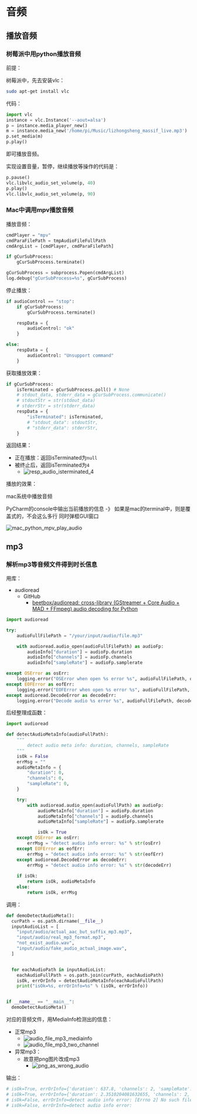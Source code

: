 # 音频

## 播放音频

### 树莓派中用python播放音频

前提：

树莓派中，先去安装vlc：

```bash
sudo apt-get install vlc
```

代码：

```python
import vlc
instance = vlc.Instance('--aout=alsa')
p = instance.media_player_new()
m = instance.media_new('/home/pi/Music/lizhongsheng_massif_live.mp3')
p.set_media(m)
p.play()
```

即可播放音频。

实现设置音量，暂停，继续播放等操作的代码是：

```python
p.pause()
vlc.libvlc_audio_set_volume(p, 40)
p.play()
vlc.libvlc_audio_set_volume(p, 90)
```

### Mac中调用mpv播放音频

播放音频：

```python
cmdPlayer = "mpv"
cmdParaFilePath = tmpAudioFileFullPath
cmdArgList = [cmdPlayer, cmdParaFilePath]

if gCurSubProcess:
    gCurSubProcess.terminate()

gCurSubProcess = subprocess.Popen(cmdArgList)
log.debug("gCurSubProcess=%s", gCurSubProcess)
```

停止播放：

```python
if audioControl == "stop":
    if gCurSubProcess:
        gCurSubProcess.terminate()

    respData = {
        audioControl: "ok"
    }

else:
    respData = {
        audioControl: "Unsupport command"
    }
```

获取播放效果：

```python
if gCurSubProcess:
    isTerminated = gCurSubProcess.poll() # None
    # stdout_data, stderr_data = gCurSubProcess.communicate()
    # stdoutStr = str(stdout_data)
    # stderrStr = str(stderr_data)
    respData = {
        "isTerminated": isTerminated,
        # "stdout_data": stdoutStr,
        # "stderr_data": stderrStr,
    }
```

返回结果：

* 正在播放：返回isTerminated为`null`
* 被终止后，返回isTerminated为`4`
  * ![resp_audio_isterminated_4](../../assets/img/resp_audio_isterminated_4.png)

播放的效果：

mac系统中播放音频

PyCharm的console中输出当前播放的信息 -》 如果是mac的terminal中，则是覆盖式的，不会这么多行
同时弹框GUI窗口

![mac_python_mpv_play_audio](../../assets/img/mac_python_mpv_play_audio.png)

## mp3

### 解析mp3等音频文件得到时长信息

用库：

* audioread
  * GitHub
    * [beetbox/audioread: cross-library (GStreamer + Core Audio + MAD + FFmpeg) audio decoding for Python](https://github.com/beetbox/audioread)

```python
import audioread

try:
    audioFullFilePath = "/your/input/audio/file.mp3"

    with audioread.audio_open(audioFullFilePath) as audioFp:
        audioInfo["duration"] = audioFp.duration
        audioInfo["channels"] = audioFp.channels
        audioInfo["sampleRate"] = audioFp.samplerate

except OSError as osErr:
    logging.error("OSError when open %s error %s", audioFullFilePath, osErr)
except EOFError as eofErr:
    logging.error("EOFError when open %s error %s", audioFullFilePath, eofErr)
except audioread.DecodeError as decodeErr:
    logging.error("Decode audio %s error %s", audioFullFilePath, decodeErr)
```

后经整理成函数：

```python
import audioread

def detectAudioMetaInfo(audioFullPath):
    """
        detect audio meta info: duration, channels, sampleRate
    """
    isOk = False
    errMsg = ""
    audioMetaInfo = {
        "duration": 0,
        "channels": 0,
        "sampleRate": 0,
    }

    try:
        with audioread.audio_open(audioFullPath) as audioFp:
            audioMetaInfo["duration"] = audioFp.duration
            audioMetaInfo["channels"] = audioFp.channels
            audioMetaInfo["sampleRate"] = audioFp.samplerate

            isOk = True
    except OSError as osErr:
        errMsg = "detect audio info error: %s" % str(osErr)
    except EOFError as eofErr:
        errMsg = "detect audio info error: %s" % str(eofErr)
    except audioread.DecodeError as decodeErr:
        errMsg = "detect audio info error: %s" % str(decodeErr)
    
    if isOk:
        return isOk, audioMetaInfo
    else:
        return isOk, errMsg
```

调用：

```python
def demoDetectAudioMeta():
  curPath = os.path.dirname(__file__)
  inputAudioList = [
    "input/audio/actual_aac_but_suffix_mp3.mp3",
    "input/audio/real_mp3_format.mp3",
    "not_exist_audio.wav",
    "input/audio/fake_audio_actual_image.wav",
  ]


  for eachAudioPath in inputAudioList:
    eachAudioFullPath = os.path.join(curPath, eachAudioPath)
    isOk, errOrInfo = detectAudioMetaInfo(eachAudioFullPath)
    print("isOk=%s, errOrInfo=%s" % (isOk, errOrInfo))


if __name__ == "__main__":
  demoDetectAudioMeta()
```

对应的音频文件，用MediaInfo检测出的信息：

* 正常mp3
  * ![audio_file_mp3_mediainfo](../../assets/img/audio_file_mp3_mediainfo.png)
  * ![audio_file_mp3_two_channel](../../assets/img/audio_file_mp3_two_channel.png)
* 异常mp3：
  * 故意把png图片改成mp3
    * ![png_as_wrong_audio](../../assets/img/png_as_wrong_audio.png)

输出：

```bash
# isOk=True, errOrInfo={'duration': 637.8, 'channels': 2, 'sampleRate': 44100}
# isOk=True, errOrInfo={'duration': 2.3510204081632655, 'channels': 2, 'sampleRate': 44100}
# isOk=False, errOrInfo=detect audio info error: [Errno 2] No such file or directory: '/Users/crifan/dev/dev_root/crifan/crifanLibPython/crifanLib/demo/not_exist_audio.wav'
# isOk=False, errOrInfo=detect audio info error:
```